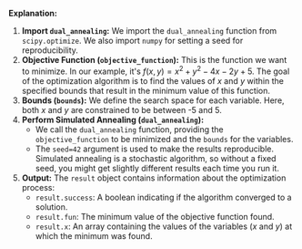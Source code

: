 **Explanation:**

1.  **Import `dual_annealing`:** We import the `dual_annealing` function from `scipy.optimize`. We also import `numpy` for setting a seed for reproducibility.
2.  **Objective Function (`objective_function`):** This is the function we want to minimize. In our example, it's $f(x, y) = x^2 + y^2 - 4x - 2y + 5$. The goal of the optimization algorithm is to find the values of $x$ and $y$ within the specified bounds that result in the minimum value of this function.
3.  **Bounds (`bounds`):** We define the search space for each variable. Here, both $x$ and $y$ are constrained to be between -5 and 5.
4.  **Perform Simulated Annealing (`dual_annealing`):**
    * We call the `dual_annealing` function, providing the `objective_function` to be minimized and the `bounds` for the variables.
    * The `seed=42` argument is used to make the results reproducible. Simulated annealing is a stochastic algorithm, so without a fixed seed, you might get slightly different results each time you run it.
5.  **Output:** The `result` object contains information about the optimization process:
    * `result.success`: A boolean indicating if the algorithm converged to a solution.
    * `result.fun`: The minimum value of the objective function found.
    * `result.x`: An array containing the values of the variables ($x$ and $y$) at which the minimum was found.
